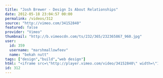 ```yaml
---
title: "Josh Brewer - Design Is About Relationships"
date: 2012-05-18 23:04:57 00:00
permalink: /videos/312
source: "http://vimeo.com/34152840"
featured: false
provider: "Vimeo"
thumbnail: "http://b.vimeocdn.com/ts/232/365/232365867_960.jpg"
user:
  id: 359
  username: "marshmallowfeev"
  name: "bekah nutt"
tags: ["design","build","web design"]
html: "<iframe src=\"http://player.vimeo.com/video/34152840\" width=\"1280\" height=\"720\" frameborder=\"0\" webkitallowfullscreen mozallowfullscreen allowfullscreen></iframe>"
id: 312
---
```


